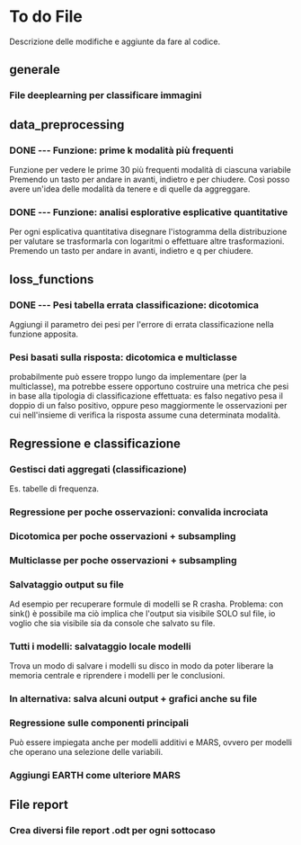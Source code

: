 # To do File

Descrizione delle modifiche e aggiunte da fare al codice.

## generale
### File deeplearning per classificare immagini

## data_preprocessing

### DONE --- Funzione: prime k modalità più frequenti
Funzione per vedere le prime 30 più frequenti modalità di ciascuna variabile 
Premendo un tasto per andare in avanti, indietro e per chiudere.
Così posso avere un'idea delle modalità da tenere e di quelle da aggreggare.


### DONE --- Funzione: analisi esplorative esplicative quantitative
Per ogni esplicativa quantitativa disegnare l'istogramma della distribuzione per valutare se trasformarla con logaritmi o 
effettuare altre trasformazioni.
Premendo un tasto per andare in avanti, indietro e q per chiudere.


## loss_functions

### DONE --- Pesi tabella errata classificazione: dicotomica
Aggiungi il parametro dei pesi per l'errore di errata classificazione nella funzione apposita.

### Pesi basati sulla risposta: dicotomica e multiclasse
probabilmente può essere troppo lungo da implementare (per la multiclasse), ma potrebbe essere opportuno costruire una metrica che pesi in base alla tipologia di classificazione effettuata: es falso negativo pesa il doppio di un falso positivo, oppure peso maggiormente le osservazioni per cui nell'insieme di verifica la risposta assume cuna determinata modalità.


## Regressione e classificazione

### Gestisci dati aggregati (classificazione)
Es. tabelle di frequenza.

### Regressione per poche osservazioni: convalida incrociata

### Dicotomica per poche osservazioni + subsampling

### Multiclasse per poche osservazioni +  subsampling

### Salvataggio output su file
Ad esempio per recuperare formule di modelli se R crasha.
Problema: con sink() è possibile ma ciò implica che l'output sia visibile SOLO sul file,
io voglio che sia visibile sia da console che salvato su file.

### Tutti i modelli: salvataggio locale modelli
Trova un modo di salvare i modelli su disco in modo da poter liberare la memoria centrale 
e riprendere i modelli per le conclusioni.

### In alternativa: salva alcuni output + grafici anche su file


### Regressione sulle componenti principali
Può essere impiegata anche per modelli additivi e MARS, ovvero per modelli che operano una selezione delle variabili.

### Aggiungi EARTH come ulteriore MARS 


## File report

### Crea diversi file report .odt per ogni sottocaso